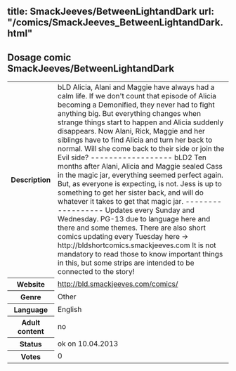 title: SmackJeeves/BetweenLightandDark
url: "/comics/SmackJeeves_BetweenLightandDark.html"
---
Dosage comic SmackJeeves/BetweenLightandDark
-----------------------------------------

<table class="comicinfo">
<tr>
<th>Description</th><td>bLD Alicia, Alani and Maggie have always had a calm life. If we don't count that episode of Alicia becoming a Demonified, they never had to fight anything big. But everything changes when strange things start to happen and Alicia suddenly disappears. Now Alani, Rick, Maggie and her siblings have to find Alicia and turn her back to normal. Will she come back to their side or join the Evil side? ------------------ bLD2 Ten months after Alani, Alicia and Maggie sealed Cass in the magic jar, everything seemed perfect again. But, as everyone is expecting, is not. Jess is up to something to get her sister back, and will do whatever it takes to get that magic jar. ------------------ Updates every Sunday and Wednesday. PG-13 due to language here and there and some themes. There are also short comics updating every Tuesday here -&gt; http://bldshortcomics.smackjeeves.com It is not mandatory to read those to know important things in this, but some strips are intended to be connected to the story!</td>
</tr>
<tr>
<th>Website</th><td><a href="http://bld.smackjeeves.com/comics/">http://bld.smackjeeves.com/comics/</a></td>
</tr>
<tr>
<th>Genre</th><td>Other</td>
</tr>
<tr>
<th>Language</th><td>English</td>
</tr>
<tr>
<th>Adult content</th><td>no</td>
</tr>
<tr>
<th>Status</th><td>ok on 10.04.2013</td>
</tr>
<tr>
<th>Votes</th><td>0</div></td>
</tr>
</table>
